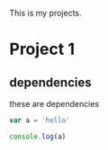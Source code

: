 This is my projects.

# Project 1

## dependencies
these are dependencies

```js
var a = 'hello'

console.log(a)
```

